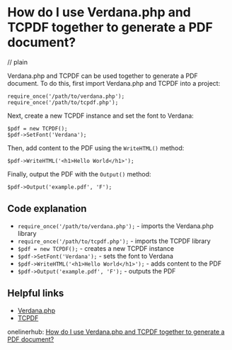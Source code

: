 # How do I use Verdana.php and TCPDF together to generate a PDF document?
// plain

Verdana.php and TCPDF can be used together to generate a PDF document. To do this, first import Verdana.php and TCPDF into a project:
```
require_once('/path/to/verdana.php');
require_once('/path/to/tcpdf.php');
```

Next, create a new TCPDF instance and set the font to Verdana:
```
$pdf = new TCPDF();
$pdf->SetFont('Verdana');
```

Then, add content to the PDF using the `WriteHTML()` method:
```
$pdf->WriteHTML('<h1>Hello World</h1>');
```

Finally, output the PDF with the `Output()` method:
```
$pdf->Output('example.pdf', 'F');
```

## Code explanation

- `require_once('/path/to/verdana.php');` - imports the Verdana.php library
- `require_once('/path/to/tcpdf.php');` - imports the TCPDF library
- `$pdf = new TCPDF();` - creates a new TCPDF instance
- `$pdf->SetFont('Verdana');` - sets the font to Verdana
- `$pdf->WriteHTML('<h1>Hello World</h1>');` - adds content to the PDF
- `$pdf->Output('example.pdf', 'F');` - outputs the PDF

## Helpful links
- [Verdana.php](https://github.com/dompdf/dompdf/tree/master/lib/fonts/Verdana.php)
- [TCPDF](https://tcpdf.org/)

onelinerhub: [How do I use Verdana.php and TCPDF together to generate a PDF document?](https://onelinerhub.com/php-tcpdf/how-do-i-use-verdana-php-and-tcpdf-together-to-generate-a-pdf-document)